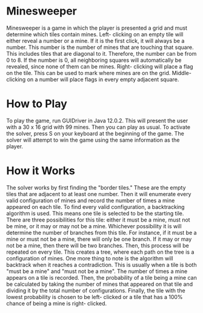 # Minesweeper
Minesweeper is a game in which the player is presented a grid and must determine which tiles contain mines. Left- clicking on an empty tile will
either reveal a number or a mine. If it is the first click, it will always be a number. This number is the number of mines that are touching that square. This
includes tiles that are diagonal to it. Therefore, the number can be from 0 to 8. If the number is 0, all neighboring squares will automatically be revealed, since
none of them can be mines. Right- clicking will place a flag on the tile. This can be used to mark where mines are on the grid. Middle- clicking on a number 
will place flags in every empty adjacent square. 

# How to Play

To play the game, run GUIDriver in Java 12.0.2. This will present the user with a 30 x 16 grid with 99 mines. Then you can play as usual. 
To activate the solver, press S on your keyboard at the beginning of the game.
The solver will attempt to win the game using the same information as the player.

# How it Works

The solver works by first finding the "border tiles." These are the empty tiles that are adjacent to at least one number. Then it will enumerate every valid
configuration of mines and record the number of times a mine appeared on each tile. To find every valid configuration, a backtracking algorithm is used. This means one tile is selected to be the starting tile. There are three possibilities for this tile: either it must be a mine, must not be mine, or it may or may not be a mine. Whichever possibility it is will determine the number of branches from this tile. For instance, if it must be a mine or must not be a mine, there will only be one branch. If it may or may not be a mine, then there will be two branches. Then, this process will be repeated on every tile. This creates a tree, where each path on the tree is a configuration of mines. One more thing to note is the algorithm will backtrack when it reaches a contradiction. This is usually when a tile is both "must be a mine" and "must not be a mine". The number of times a mine appears on a tile is recorded. Then, the probability of a tile being a mine can be calculated by taking the number of mines that appeared on that tile and dividing it by the total number of configurations. Finally, the tile with the lowest probability is chosen to be left- clicked or a tile that has a 100% chance of being a mine is right- clicked.


